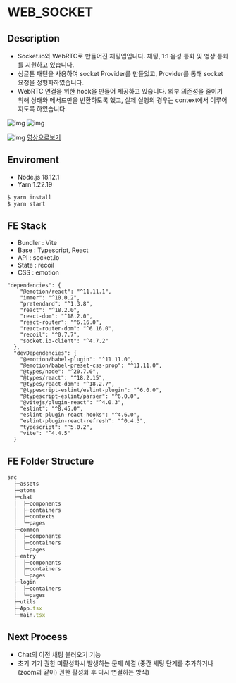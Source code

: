 # WEB_SOCKET

## Description

- Socket.io와 WebRTC로 만들어진 채팅앱입니다. 채팅, 1:1 음성 통화 및 영상 통화를 지원하고 있습니다.
- 싱글톤 패턴을 사용하여 socket Provider를 만들었고, Provider를 통해 socket 요청을 정형화하였습니다.
- WebRTC 연결을 위한 hook을 만들어 제공하고 있습니다. 외부 의존성을 줄이기 위해 상태와 메서드만을 반환하도록 했고, 실제 실행의 경우는 context에서 이루어지도록 하였습니다.

![img](https://file.notion.so/f/f/1cf345fc-6f24-42f9-af4f-e37913a9d7f1/e2126199-d3dc-40bf-b3ad-dbc2bb1c9799/CallProcess.png?id=97c7bfbe-6830-41b1-a6c7-8048e9c66a41&table=block&spaceId=1cf345fc-6f24-42f9-af4f-e37913a9d7f1&expirationTimestamp=1714996800000&signature=6NJKQFm30u4I7W8puFuXouO2Ayl0Ify8vnKWDK770nM&downloadName=CallProcess.png)
![img](https://file.notion.so/f/f/1cf345fc-6f24-42f9-af4f-e37913a9d7f1/cd3bc541-76ef-4ed9-9148-595bc9ddc34e/webRTC.png?id=e4efa5af-5858-447c-b118-a664a874b9d1&table=block&spaceId=1cf345fc-6f24-42f9-af4f-e37913a9d7f1&expirationTimestamp=1715004000000&signature=VdJuqXc-7f4e3ZZ5EiWX_VS_kHk4utc6OX7p2_yrdYU&downloadName=webRTC.png)

![img](https://file.notion.so/f/f/1cf345fc-6f24-42f9-af4f-e37913a9d7f1/c4a8d31e-476b-41ef-95c3-6825385f33a7/chat_practice.png?id=d90f2379-19d2-48e4-bb4a-04fcad36a6df&table=block&spaceId=1cf345fc-6f24-42f9-af4f-e37913a9d7f1&expirationTimestamp=1715004000000&signature=egoXl4Nu-t9ccdcue-QLlCzpJv4PWeujEj7kXeDTi-U&downloadName=chat_practice.png)
[영상으로보기](https://youtu.be/mgTl0C5mP2c)

## Enviroment

- Node.js 18.12.1
- Yarn 1.22.19

```jsx
$ yarn install
$ yarn start
```

## FE Stack

- Bundler : Vite
- Base : Typescript, React
- API : socket.io
- State : recoil
- CSS : emotion

```
"dependencies": {
    "@emotion/react": "^11.11.1",
    "immer": "^10.0.2",
    "pretendard": "^1.3.8",
    "react": "^18.2.0",
    "react-dom": "^18.2.0",
    "react-router": "^6.16.0",
    "react-router-dom": "^6.16.0",
    "recoil": "^0.7.7",
    "socket.io-client": "^4.7.2"
  },
  "devDependencies": {
    "@emotion/babel-plugin": "^11.11.0",
    "@emotion/babel-preset-css-prop": "^11.11.0",
    "@types/node": "^20.7.0",
    "@types/react": "^18.2.15",
    "@types/react-dom": "^18.2.7",
    "@typescript-eslint/eslint-plugin": "^6.0.0",
    "@typescript-eslint/parser": "^6.0.0",
    "@vitejs/plugin-react": "^4.0.3",
    "eslint": "^8.45.0",
    "eslint-plugin-react-hooks": "^4.6.0",
    "eslint-plugin-react-refresh": "^0.4.3",
    "typescript": "^5.0.2",
    "vite": "^4.4.5"
  }
```

## FE Folder Structure

```jsx
src
  ├─assets
  ├─atoms
  ├─chat
  │  ├─components
  │  ├─containers
  │  ├─contexts
  │  └─pages
  ├─common
  │  ├─components
  │  ├─containers
  │  └─pages
  ├─entry
  │  ├─components
  │  ├─containers
  │  └─pages
  ├─login
  │  ├─containers
  │  └─pages
  ├─utils
  ├─App.tsx
  └─main.tsx
```

## Next Process

- Chat의 이전 채팅 불러오기 기능
- 초기 기기 권한 미활성화시 발생하는 문제 헤결 (중간 세팅 단계를 추가하거나(zoom과 같이) 권한 활성화 후 다시 연결하는 방식)
